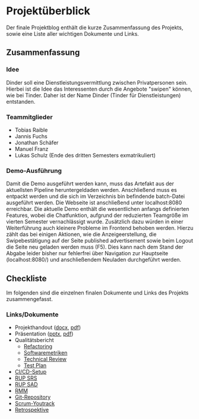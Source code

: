 # Projektüberblick
Der finale Projektblog enthält die kurze Zusammenfassung des Projekts, sowie eine Liste aller wichtigen Dokumente und Links.
## Zusammenfassung
### Idee
Dinder soll eine Dienstleistungsvermittlung zwischen Privatpersonen sein. Hierbei ist die Idee das Interessenten durch die Angebote "swipen" können, wie bei Tinder. Daher ist der Name Dinder (Tinder für Dienstleistungen) entstanden.

### Teammitglieder
- Tobias Raible
- Jannis Fuchs
- Jonathan Schäfer
- Manuel Franz
- Lukas Schulz (Ende des dritten Semesters exmatrikuliert)

### Demo-Ausführung
Damit die Demo ausgeführt werden kann, muss das Artefakt aus der aktuellsten Pipeline heruntergeldaden werden. Anschließend muss es entpackt werden und die sich im Verzeichnis bin befindende batch-Datei ausgeführt werden. Die Webseite ist anschließend unter localhost:8080 erreichbar. 
Die aktuelle Demo enthält die wesentlichen anfangs definierten Features, wobei die Chatfunktion, aufgrund der reduzierten Teamgröße im vierten Semester vernachlässigt wurde. Zusätzlich dazu würden in einer Weiterführung auch kleinere Probleme im Frontend behoben werden. Hierzu zählt das bei einigen Aktionen, wie die Anzeigeerstellung, die Swipebestätigung auf der Seite published advertisement sowie beim Logout die Seite neu geladen werden muss (F5). Dies kann nach dem Stand der Abgabe leider bisher nur fehlerfrei über Navigation zur Hauptseite (localhost:8080/) und anschließendem Neuladen durchgeführt werden.

## Checkliste
Im folgenden sind die einzelnen finalen Dokumente und Links des Projekts zusammengefasst.
### Links/Dokumente
- Projekthandout ([docx](https://github.com/dhbw-ka-tinf22b5-dinder/Dinder-SRS/blob/main/finaleAbgabe/Handout_Dinder.docx), [pdf](https://github.com/dhbw-ka-tinf22b5-dinder/Dinder-SRS/blob/main/finaleAbgabe/Handout_Dinder.pdf))
- Präsentation ([pptx](https://github.com/dhbw-ka-tinf22b5-dinder/Dinder-SRS/blob/main/finaleAbgabe/Pr%C3%A4sentation_Dinder.pptx), [pdf](https://github.com/dhbw-ka-tinf22b5-dinder/Dinder-SRS/blob/main/finaleAbgabe/Pr%C3%A4sentation_Dinder.pdf))
- Qualitätsbericht
   - [Refactoring](https://github.com/dhbw-ka-tinf22b5-dinder/Dinder-SRS/blob/main/finaleAbgabe/Qualitätsberichte/Refactoring.md)
   - [Softwaremetriken](https://github.com/dhbw-ka-tinf22b5-dinder/Dinder-SRS/blob/main/finaleAbgabe/Qualitätsberichte/Metriken.md)
   - [Technical Review](https://github.com/dhbw-ka-tinf22b5-dinder/Dinder-SRS/blob/main/finaleAbgabe/Qualitätsberichte/Technical-Review.md)
   - [Test Plan](https://github.com/dhbw-ka-tinf22b5-dinder/Dinder-SRS/blob/main/finaleAbgabe/Qualitätsberichte/Testplan.md)
- [CI/CD-Setup](https://github.com/dhbw-ka-tinf22b5-dinder/Dinder-SRS/blob/main/finaleAbgabe/CI_CD.md)
- [RUP SRS](https://github.com/dhbw-ka-tinf22b5-dinder/Dinder-SRS/blob/main/finaleAbgabe/SoftwareRequirementsSpecification.md)
- [RUP SAD](https://github.com/dhbw-ka-tinf22b5-dinder/Dinder-SRS/blob/main/finaleAbgabe/SoftwareArchitectureDocument.md)
- [RMM](https://github.com/dhbw-ka-tinf22b5-dinder/Dinder-SRS/blob/main/finaleAbgabe/RMM.md)
- [Git-Repository](https://github.com/dhbw-ka-tinf22b5-dinder/Dinder)
- [Scrum-Youtrack](https://dhbw-ka-tinf22b5-dinder.youtrack.cloud)
- [Retrospektive](https://github.com/dhbw-ka-tinf22b5-dinder/Dinder-SRS/blob/main/finaleAbgabe/Retrospektive.md)
